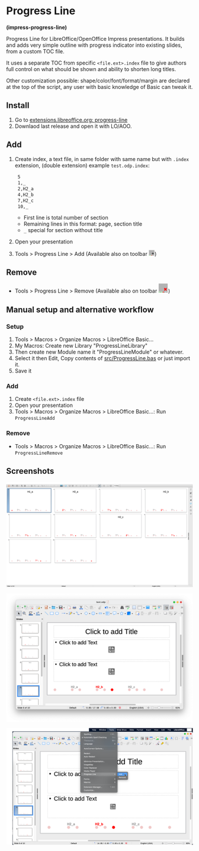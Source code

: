# Progress Line
**(impress-progress-line)**

Progress Line for LibreOffice/OpenOffice Impress presentations. It builds and adds very simple outline with progress indicator into existing slides, from a custom TOC file.

It uses a separate TOC from specific `<file.ext>.index` file to give authors full control on what should be shown and ability to shorten long titles.

Other customization possible: shape/color/font/format/margin are declared at the top of the script, any user with basic knowledge of Basic can tweak it.

## Install

1. Go to [extensions.libreoffice.org: progress-line](https://extensions.libreoffice.org/en/extensions/show/progress-line)
1. Downlaod last release and open it with LO/AOO.

## Add

1. Create index, a text file, in same folder with same name but with `.index` extension, (double extension) example `test.odp.index`:

        5
        1,_
        2,H2_a
        4,H2_b
        7,H2_c
        10,_

   - First line is total number of section
   - Remaining lines in this format: page, section title
   - `_` special for section without title

1. Open your presentation
1. Tools > Progress Line > Add (Available also on toolbar ![Progress Line - Add Button](package/icons/add.png))

## Remove

- Tools > Progress Line > Remove (Available also on toolbar ![Progress Line - Remove Button](package/icons/remove.png))

## Manual setup and alternative workflow

### Setup

1. Tools > Macros > Organize Macros > LibreOffice Basic...
1. My Macros: Create new Library "ProgressLineLibrary"
2. Then create new Module name it "ProgressLineModule" or whatever.
1. Select it then Edit, Copy contents of [src/ProgressLine.bas](src/ProgressLine.bas) or just import it.
1. Save it

### Add

1. Create `<file.ext>.index` file
1. Open your presentation
1. Tools > Macros > Organize Macros > LibreOffice Basic...: Run `ProgressLineAdd`

### Remove

- Tools > Macros > Organize Macros > LibreOffice Basic...: Run `ProgressLineRemove`

## Screenshots

![screenshot - overview - Progress Line for LibreOffice/OpenOffice Impress Presentation](doc/screenshot_01.png)

![screenshot - toolbar buttons - Progress Line for LibreOffice/OpenOffice Impress Presentation](doc/screenshot_02.png)

![screenshot - tools submenu - Progress Line for LibreOffice/OpenOffice Impress Presentation](doc/screenshot_03.png)
